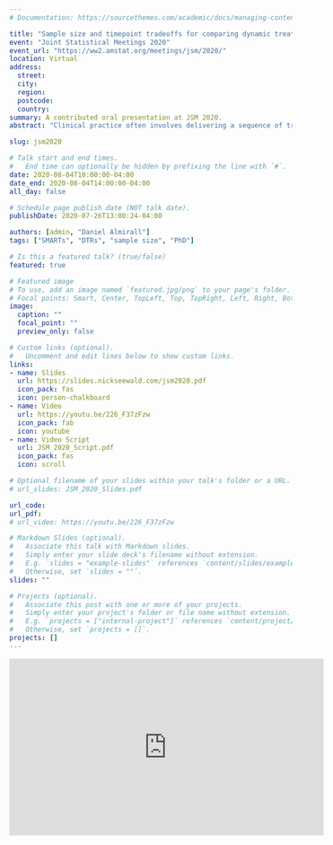 ```yaml
---
# Documentation: https://sourcethemes.com/academic/docs/managing-content/

title: "Sample size and timepoint tradeoffs for comparing dynamic treatment regimens in a longitudinal SMART"
event: "Joint Statistical Meetings 2020"
event_url: "https://ww2.amstat.org/meetings/jsm/2020/"
location: Virtual
address:
  street:
  city:
  region:
  postcode:
  country:
summary: A contributed oral presentation at JSM 2020.
abstract: "Clinical practice often involves delivering a sequence of treatments which adapts to a patient’s changing needs. A dynamic treatment regimen (DTR) is a sequence of pre-specified decision rules which, based on a patient’s ongoing data, recommend interventions at multiple stages of treatment. The sequential, multiple-assignment randomized trial (SMART) is a tool which can be used in the development of a high-quality DTR. Often, SMARTs involve longitudinal outcomes collected over the course of the trial. An important consideration in the design of a longitudinal-outcome SMART, as with any trial, is both the sample size and number of measurement occasions. We extend previous work which developed easy-to-use sample size formulae for common SMART designs with three timepoints in which the primary aim is to compare, at end-of-study, two embedded DTRs which recommend different first-stage treatments. We discuss practical and statistical considerations in choosing between adding individuals or measurement occasions, while respecting the unique features of a SMART, including modeling constraints and over/under-representation of sequences of treatment among participants."

slug: jsm2020

# Talk start and end times.
#   End time can optionally be hidden by prefixing the line with `#`.
date: 2020-08-04T10:00:00-04:00
date_end: 2020-08-04T14:00:00-04:00
all_day: false

# Schedule page publish date (NOT talk date).
publishDate: 2020-07-26T13:00:24-04:00

authors: [admin, "Daniel Almirall"]
tags: ["SMARTs", "DTRs", "sample size", "PhD"]

# Is this a featured talk? (true/false)
featured: true

# Featured image
# To use, add an image named `featured.jpg/png` to your page's folder.
# Focal points: Smart, Center, TopLeft, Top, TopRight, Left, Right, BottomLeft, Bottom, BottomRight.
image:
  caption: ""
  focal_point: ""
  preview_only: false

# Custom links (optional).
#   Uncomment and edit lines below to show custom links.
links:
- name: Slides
  url: https://slides.nickseewald.com/jsm2020.pdf
  icon_pack: fas
  icon: person-chalkboard
- name: Video
  url: https://youtu.be/226_F37zFzw
  icon_pack: fab
  icon: youtube
- name: Video Script
  url: JSM_2020_Script.pdf
  icon_pack: fas
  icon: scroll

# Optional filename of your slides within your talk's folder or a URL.
# url_slides: JSM_2020_Slides.pdf

url_code:
url_pdf:
# url_video: https://youtu.be/226_F37zFzw

# Markdown Slides (optional).
#   Associate this talk with Markdown slides.
#   Simply enter your slide deck's filename without extension.
#   E.g. `slides = "example-slides"` references `content/slides/example-slides.md`.
#   Otherwise, set `slides = ""`.
slides: ""

# Projects (optional).
#   Associate this post with one or more of your projects.
#   Simply enter your project's folder or file name without extension.
#   E.g. `projects = ["internal-project"]` references `content/project/deep-learning/index.md`.
#   Otherwise, set `projects = []`.
projects: []
---
```


<div style="text-align: center;"><iframe width="560" height="315" src="https://www.youtube-nocookie.com/embed/226_F37zFzw" frameborder="0" allow="accelerometer; autoplay; encrypted-media; gyroscope; picture-in-picture" allowfullscreen"></iframe></div>

